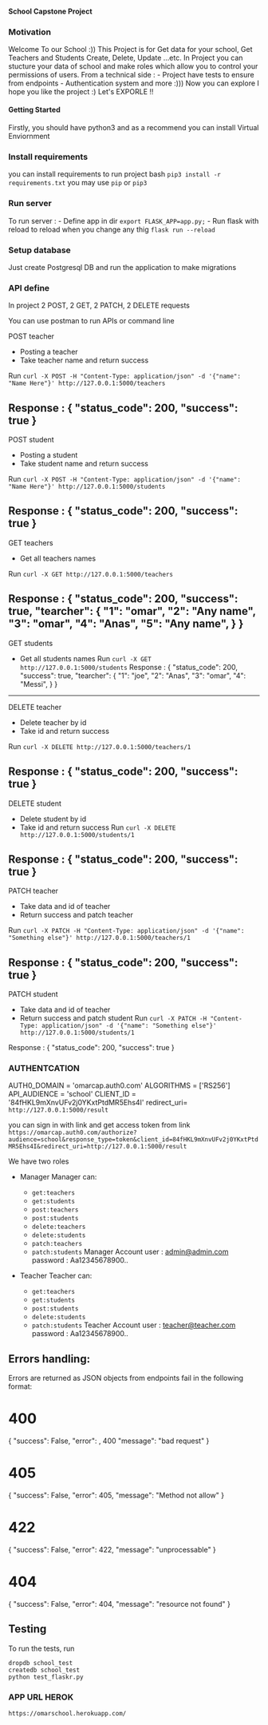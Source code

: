 #### School Capstone Project 

### Motivation
Welcome To our School :))
This Project is for Get data for your school, Get Teachers and Students Create, Delete, Update ...etc.
In Project you can stucture your data of school and make roles which allow you to control your permissions of users.
From a technical side :
    - Project have tests to ensure from endpoints
    - Authentication system
and more :)))
Now you can explore
I hope you like the project :)
Let's EXPORLE !! 

#### Getting Started
Firstly, you should have python3 and as a recommend you can install Virtual Enviornment

### Install requirements
you can install requirements to run project
bash
`pip3 install -r requirements.txt` you may use `pip` or `pip3`

### Run server
To run server :
    - Define app in dir `export FLASK_APP=app.py;`
    - Run flask with reload to reload when you change any thig `flask run --reload`

### Setup database
Just create Postgresql DB and run the application to make migrations

### API define
In project 2 POST, 2 GET, 2 PATCH, 2 DELETE requests 

You can use postman to run APIs or command line

POST teacher
- Posting a teacher
- Take teacher name and return success 

Run `curl -X POST -H "Content-Type: application/json" -d '{"name": "Name Here"}' http://127.0.0.1:5000/teachers`

Response :
{
    "status_code": 200,
    "success": true
}
--------------------------------------------------

POST student
- Posting a student
- Take student name and return success 

Run `curl -X POST -H "Content-Type: application/json" -d '{"name": "Name Here"}' http://127.0.0.1:5000/students`

Response :
{
    "status_code": 200,
    "success": true
}
--------------------------------------------------

GET teachers
- Get all teachers names

Run `curl -X GET http://127.0.0.1:5000/teachers`

Response :
{
    "status_code": 200,
    "success": true,
    "tearcher": {
        "1": "omar",
        "2": "Any name",
        "3": "omar",
        "4": "Anas",
        "5": "Any name",
    }
}
--------------------------------------------------

GET students
- Get all students names
Run `curl -X GET http://127.0.0.1:5000/students`
Response :
{
    "status_code": 200,
    "success": true,
    "tearcher": {
        "1": "joe",
        "2": "Anas",
        "3": "omar",
        "4": "Messi",
    }
}
-------------------------------------------------

DELETE teacher
- Delete teacher by id
- Take id and return success

Run `curl -X DELETE http://127.0.0.1:5000/teachers/1`

Response :
{
    "status_code": 200,
    "success": true
}
-------------------------------------------------

DELETE student
- Delete student by id
- Take id and return success 
Run `curl -X DELETE http://127.0.0.1:5000/students/1`

Response :
{
    "status_code": 200,
    "success": true
}
-------------------------------------------------

PATCH teacher
- Take data and id of teacher
- Return success and patch teacher

Run `curl -X PATCH -H "Content-Type: application/json" -d '{"name": "Something else"}' http://127.0.0.1:5000/teachers/1`

Response :
{
    "status_code": 200,
    "success": true
}
-------------------------------------------------

PATCH student
- Take data and id of teacher
- Return success and patch student
Run `curl -X PATCH -H "Content-Type: application/json" -d '{"name": "Something else"}' http://127.0.0.1:5000/students/1`

Response :
{
    "status_code": 200,
    "success": true
}

### AUTHENTCATION

AUTH0_DOMAIN = 'omarcap.auth0.com'
ALGORITHMS = ['RS256']
API_AUDIENCE = 'school'
CLIENT_ID = '84fHKL9mXnvUFv2j0YKxtPtdMR5Ehs4I'
redirect_uri= `http://127.0.0.1:5000/result`

you can sign in with link and get access token from link
`https://omarcap.auth0.com/authorize?audience=school&response_type=token&client_id=84fHKL9mXnvUFv2j0YKxtPtdMR5Ehs4I&redirect_uri=http://127.0.0.1:5000/result`

We have two roles
- Manager
Manager can:
    - `get:teachers	`
    - `get:students`
    - `post:teachers`
    - `post:students`
    - `delete:teachers`
    - `delete:students`
    - `patch:teachers`
    - `patch:students`
Manager Account
user : admin@admin.com
password : Aa12345678900..

- Teacher
Teacher can:
    - `get:teachers	`
    - `get:students`
    - `post:students`
    - `delete:students`
    - `patch:students`
Teacher Account
user : teacher@teacher.com
password : Aa12345678900..


## Errors handling:

Errors are returned as JSON objects from endpoints fail in the following format:
# 400
{
    "success": False, 
    "error": , 400
    "message": "bad request"
}

# 405
{
    "success": False,
    "error": 405,
    "message": "Method not allow"
}

# 422
{
    "success": False,
    "error": 422,
    "message": "unprocessable"
}

# 404
{
    "success": False,
    "error": 404,
    "message": "resource not found"
}


## Testing
To run the tests, run
```
dropdb school_test
createdb school_test
python test_flaskr.py
```

### APP URL HEROK
`https://omarschool.herokuapp.com/`